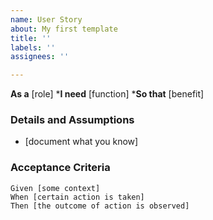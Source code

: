 ```yaml
---
name: User Story
about: My first template
title: ''
labels: ''
assignees: ''

---
```


**As a** [role]
***I need** [function]
***So that** [benefit]

### Details and Assumptions
* [document what you know]

### Acceptance Criteria

```gherkin 
Given [some context]
When [certain action is taken]
Then [the outcome of action is observed]
```

